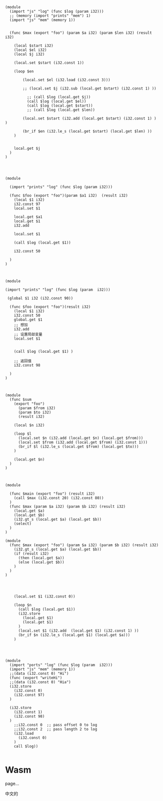 
```wasm



(module
  (import "js" "log" (func $log (param i32)))
  ;; (memory (import "prints" "mem") 1)
  (import "js" "mem" (memory 1))
  

  (func $max (export "foo") (param $a i32) (param $len i32) (result i32)
   
    (local $start i32)
    (local $el i32)
    (local $j i32)

    (local.set $start (i32.const 1))

    (loop $en

        (local.set $el (i32.load (i32.const 3)))

        ;; (local.set $j (i32.sub (local.get $start) (i32.const 1) ))

          ;; (call $log (local.get $j))
          (call $log (local.get $el))
          (call $log (local.get $start))
          ;; (call $log (local.get $len))

        (local.set $start (i32.add (local.get $start) (i32.const 1) ) )

        (br_if $en (i32.le_s (local.get $start) (local.get $len) ))
    )


    local.get $j
  )
)




(module

  (import "prints" "log" (func $log (param i32)))

  (func $foo (export "foo")(param $a1 i32)  (result i32)
    (local $1 i32)
    i32.const 97
    local.set $1

    local.get $a1
    local.get $1
    i32.add

    local.set $1

    (call $log (local.get $1))

    i32.const 50

  )
)



(module

(import "prints" "log" (func $log (param  i32)))

 (global $1 i32 (i32.const 90))

  (func $foo (export "foo")(result i32)
    (local $1 i32)
    i32.const 50
    global.get $1
    ;; 想加
    i32.add
    ;; 设置局部变量
    local.set $1
  

    (call $log (local.get $1) )

    ;; 返回值
    i32.const 98

  )
)



(module
  (func $sum
    (export "foo")
      (param $from i32)
      (param $to i32) 
      (result i32)

    (local $n i32)

    (loop $l
      (local.set $n (i32.add (local.get $n) (local.get $from)))
      (local.set $from (i32.add (local.get $from) (i32.const 1)))
      (br_if $l (i32.le_s (local.get $from) (local.get $to)))
    )

    (local.get $n)
  )
)



(module

  (func $main (export "foo") (result i32)
    (call $max (i32.const 20) (i32.const 80))
  )
  (func $max (param $a i32) (param $b i32) (result i32)
    (local.get $a)
    (local.get $b)
    (i32.gt_s (local.get $a) (local.get $b))
    (select)
  )
)

(module
  (func $max (export "foo") (param $a i32) (param $b i32) (result i32)
    (i32.gt_s (local.get $a) (local.get $b))
    (if (result i32)
      (then (local.get $a))
      (else (local.get $b))
    )
  )
)




    (local.set $1 (i32.const 0))

    (loop $n
      (call $log (local.get $1))
      (i32.store
        (local.get $1)
        (local.get $1)
      )
      (local.set $1 (i32.add  (local.get $1) (i32.const 1) ))
      (br_if $n (i32.le_s (local.get $1) (local.get $a)))
    )




(module
  (import "ports" "log" (func $log (param  i32)))
  (import "js" "mem" (memory 1))
  ;;(data (i32.const 0) "Hi")
  (func (export "writeHi")
  ;;(data (i32.const 0) "Hia")
  (i32.store
    (i32.const 0)
    (i32.const 97)
  )
  
  (i32.store
    (i32.const 1)
    (i32.const 98)
  )
    ;;i32.const 0  ;; pass offset 0 to log
    ;;i32.const 2  ;; pass length 2 to log
    (i32.load
      (i32.const 0)
    )
    call $log))


```






<!DOCTYPE html>
<html lang="en">

<head>
  <meta charset="UTF-8">
  <meta http-equiv="X-UA-Compatible" content="IE=edge">
  <meta name="viewport" content="width=device-width, initial-scale=1.0">
  <title>Wasm</title>
  <link rel="stylesheet" href="style.css">
</head>

<body>
  <h1>Wasm</h1>
  <p>page...</p>
  <div>
    中文的
  </div>
</body>
<script>


let memory = new WebAssembly.Memory({ initial: 1 });

  function main() {
    console.log("main...");

    function consoleLogString(offset, length) {
      // var bytes = new Uint8Array(memory.buffer, offset, length);
      // var string = new TextDecoder('utf8').decode(bytes);
      // console.log(string);
    console.log(offset, length);
    }

    let importObj = { ports: {log:consoleLogString}, js: { mem: memory } };


    fetch("/module.wasm")
      .then(r => {
        return r.arrayBuffer()
      }).then(b => {
        return WebAssembly.instantiate(b, importObj);
      })
      .then(result => {
        return result.instance.exports;
      }).then(moduleExports => {
        globalThis.exports = moduleExports;
        
      })

  }


  function fetchJson() {
    fetch("/json").then(r => r.json())
      .then(r => {
        console.log(r);
      })
  }





</script>

</html>

